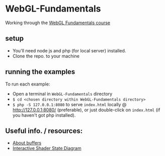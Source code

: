 # WebGL-Fundamentals

Working through the [WebGL Fundamentals course](https://webglfundamentals.org/)  

## setup

* You'll need node js and php (for local server) installed.  
* Clone the repo. to your machine  

## running the examples

To run each example:  
* Open a  terminal in `WebGL-Fundamentals` directory  
* `$ cd <chosen directory within WebGL-Fundamentals directory>`  
* `$ php -S 127.0.0.1:8080` to serve `index.html` locally @ http://127.0.0.1:8080/ (preferable), or just double-click on `index.html` (if you haven't got php installed).  

## Useful info. / resources:
* [About buffers](https://webglfundamentals.org/webgl/lessons/webgl-how-it-works.html)  
* [Interactive Shader State Diagram](https://webglfundamentals.org/webgl/lessons/resources/webgl-state-diagram.html?exampleId=triangle#no-help)  
